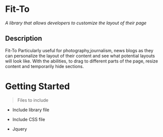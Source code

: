 # Fit-To

*A library that allows developers to customize the layout of their page*
## Description
Fit-To
Particularly useful for photography,journalism, news blogs as they can personalize the layout of their content and see what potential layouts will look like. With the abilities, to drag to different parts of the page, resize content and temporarily hide sections. 

# Getting Started
>Files to include 
- Include library file          
        <script  src = "js/Library.js" charset = "utf-8"></script>

- Include CSS file 
        <link rel = "stylesheet" href = "style.css">

- Jquery
        <script src = "https://code.jquery.com/jquery-1.10.2.js"><script>


## Example

- Use code snippet, showing what it would look like 

# API Calls 

## Creating Objects 
        const newObject = new myLibrary({
            
            //Must pass in id of element 
            selectors: ['#id1',#id2],
         
            //Must pass in id of element
            id: ['#image1,'#table2']
        })
 ### Notes:  
 - The id field is for content such as images or tables that will be dropped into containers 
 - The selctor field is for elements that the user wants to resize, drag and accept droppables

## Methods and Arguments 
        //Drag elements whose id's were
        myLibrary.drag()
       
        //Resize elements
        myLibrary.resize()
       
        //Hide an element temporarily 
        myLibrary.hide()
       
        //Place content in a 
        myLibrary.contentBar({
            id: ['#image2',#image3'].
            elementToAppendTo: '#div2'
        })

### Note: elementToAppendTo takes id's as argument 
